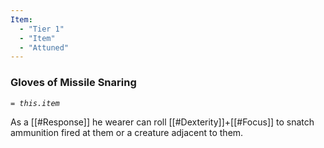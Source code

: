 ```yaml
---
Item:
  - "Tier 1"
  - "Item"
  - "Attuned"
---
```

### Gloves of Missile Snaring
_`= this.item`_ 

As a [[#Response]] he wearer can roll [[#Dexterity]]+[[#Focus]] to snatch ammunition fired at them or a creature adjacent to them.